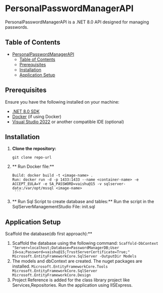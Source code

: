 # PersonalPasswordManagerAPI

PersonalPasswordManagerAPI is a .NET 8.0 API designed for managing passwords.
## Table of Contents

- [PersonalPasswordManagerAPI](#personalpasswordmanagerapi)
  - [Table of Contents](#table-of-contents)
  - [Prerequisites](#prerequisites)
  - [Installation](#installation)
  - [Application Setup](#application-setup)

## Prerequisites

Ensure you have the following installed on your machine:

- [.NET 8.0 SDK](https://dotnet.microsoft.com/download/dotnet/8.0)
- [Docker](https://www.docker.com/get-started) (if using Docker)
- [Visual Studio 2022](https://visualstudio.microsoft.com/) or another compatible IDE (optional)

## Installation

1. **Clone the repository:**

   ```
   git clone repo-url
   ```
2. ** Run Docker file:**
      ```
     Build: docker build -t <image-name> .
     Run: docker run -d -p 1433:1433 --name <container-name> -e ACCEPT_EULA=Y -e SA_PASSWORD=vaishu@15 -v sqlserver-data:/var/opt/mssql <image-name>
       ```
3. ** Run Sql Script to create database and tables:**
     Run the script in the SqlServerManagementStudio
     File: init.sql

##  Application Setup

Scaffold the database(db first approach):**
   1.  Scaffold the database using the following command:
     ```
     Scaffold-DbContext "Server=localhost;Database=PasswordManagerDB;User Id=sa;Password=vaishu@15;TrustServerCertificate=True;" Microsoft.EntityFrameworkCore.SqlServer -OutputDir Models
     ```
   2.  The models and dbContext are created.
     The nuget packages are installed.
     ```Microsoft.EntityFrameworkCore.Tools
        Microsoft.EntityFrameworkCore.SqlServer
        Microsoft.EntityFrameworkCore.Design
     ```
   3.  Project Reference is added for the class library project like Services,Repositories.
     Run the application using IISExpress.
     



  
